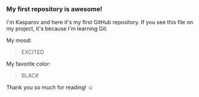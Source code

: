 ### My first repository is awesome!

I'm Kasparov and here it's my first GitHub repository.
If you see this file on my project, it's because I'm learning Git.

My mood:

> EXCITED

My favorite color:

> BLACK

Thank you so much for reading! ☺
